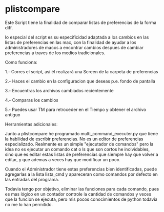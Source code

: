 # plistcompare
Este Script tiene la finalidad de comparar listas de preferencias de la forma diff.

lo especial del script es su especificidad adaptada a los cambios en las listas de preferencias en las mac,
con la finalidad de ayudar a los administradores de macos a encontrar cambios despues de cambiar preferencias
a traves de los medios tradicionales.

Como funciona:

1.- Corres el script, asi él realizará una Screen de la carpeta de preferencias

2.- Haces el cambio en la configuracion que deseas p.e. fondo de pantalla

3.- Encuentras los archivos cambiados recientemente

4.- Comparas los cambios

5.- Puedes usar TM para retroceder en el Tiempo y obtener el archivo antiguo

Herramientas adicionales:


Junto a plistcompare he programado multi_command_executer.py que tiene la habilidad de escribir preferencias. No es un editor de preferencias especializado. Realmente es un simple "ejecutador de comandos" pero la idea no es ejecutar un comando cat o ls que son cortos he inolvidables, sino que es editar estas listas de preferencias que siempre hay que volver a editar, y que ademas a veces hay que modificar un poco. 

Cuando el Administrador tiene estas preferencias bien identificadas, puede agregarlas a la lista lista_cmd y apareceran como comandos por defecto en las entradas del programa.

Todavia tengo por objetivo, eliminar las funciones para cada comando, pues es mas lógico en un contador controle la cantidad de comandos y veces que la funcion se ejecuta, pero mis pocos conocimientos de python todavia no me lo han permitido.
